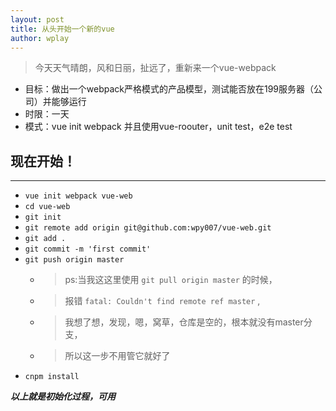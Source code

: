 ```yaml
---
layout: post
title: 从头开始一个新的vue
author: wplay
---
```


> 今天天气晴朗，风和日丽，扯远了，重新来一个vue-webpack

- 目标：做出一个webpack严格模式的产品模型，测试能否放在199服务器（公司）并能够运行
- 时限：一天
- 模式：vue init webpack  并且使用vue-roouter，unit test，e2e test



## 现在开始！ 
-----

- `vue init webpack vue-web`
- `cd vue-web`
- `git init`
- `git remote add origin git@github.com:wpy007/vue-web.git`
- `git add .`
- `git commit -m 'first commit'`
- `git push origin master`
	- > ps:当我这这里使用 `git pull origin master` 的时候，
	- > 报错 `fatal: Couldn't find remote ref master` , 
	- > 我想了想，发现，嗯，窝草，仓库是空的，根本就没有master分支，
	- > 所以这一步不用管它就好了
- `cnpm install`

***以上就是初始化过程，可用***




